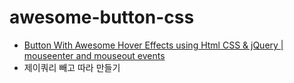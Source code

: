# awesome-button-css

- [Button With Awesome Hover Effects using Html CSS & jQuery | mouseenter and mouseout events](https://www.youtube.com/watch?v=4DkMKyWJlvk)
- 제이쿼리 빼고 따라 만들기
